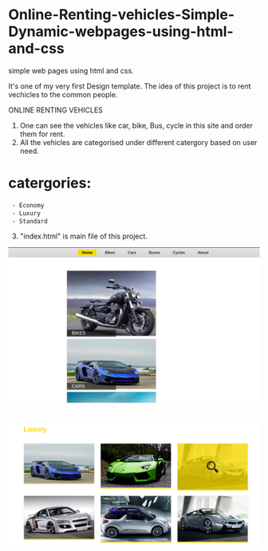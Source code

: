 # Online-Renting-vehicles-Simple-Dynamic-webpages-using-html-and-css
simple web pages using html and css.

It's one of my very first Design template. The idea of this project is to rent vechicles to the common people.

ONLINE RENTING VEHICLES

 1. One can see the vehicles like car, bike, Bus, cycle in this site and order them for rent.
 2. All the vehicles are categorised under different catergory based on user need.
 
 # catergories:
     - Economy
     - Luxury
     - Standard
 
 3. "index.html" is main file of this project.


![](images/rent_home.png)



# 


![](images/rent_Cars.png)
